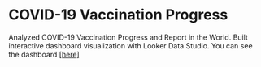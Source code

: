# COVID-19 Vaccination Progress
Analyzed COVID-19 Vaccination Progress and Report in the World. Built interactive dashboard visualization with Looker Data Studio.
You can see the dashboard [[here]](https://lookerstudio.google.com/u/0/reporting/de64c599-a803-4dfb-941b-0e49d525ea50/page/a1GGD)
